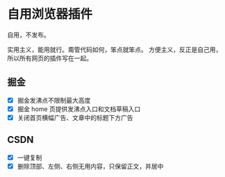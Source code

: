 # 自用浏览器插件

自用，不发布。

实用主义，能用就行。甭管代码如何，笨点就笨点。
方便主义，反正是自己用，所以所有网页的插件写在一起。

## 掘金

- [x] 掘金发沸点不限制最大高度
- [x] 掘金 home 页提供发沸点入口和文档草稿入口
- [x] 关闭首页横幅广告、文章中的标题下方广告

## CSDN

- [x] 一键复制
- [x] 删除顶部、左侧、右侧无用内容，只保留正文，并居中
